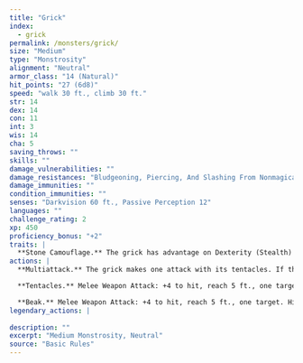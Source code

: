 ```yaml
---
title: "Grick"
index:
  - grick
permalink: /monsters/grick/
size: "Medium"
type: "Monstrosity"
alignment: "Neutral"
armor_class: "14 (Natural)"
hit_points: "27 (6d8)"
speed: "walk 30 ft., climb 30 ft."
str: 14
dex: 14
con: 11
int: 3
wis: 14
cha: 5
saving_throws: ""
skills: ""
damage_vulnerabilities: ""
damage_resistances: "Bludgeoning, Piercing, And Slashing From Nonmagical Weapons"
damage_immunities: ""
condition_immunities: ""
senses: "Darkvision 60 ft., Passive Perception 12"
languages: ""
challenge_rating: 2
xp: 450
proficiency_bonus: "+2"
traits: |
  **Stone Camouflage.** The grick has advantage on Dexterity (Stealth) checks made to hide in rocky terrain.
actions: |
  **Multiattack.** The grick makes one attack with its tentacles. If that attack hits, the grick can make one beak attack against the same target.

  **Tentacles.** Melee Weapon Attack: +4 to hit, reach 5 ft., one target. Hit: 9 (2d6 + 2) slashing damage.

  **Beak.** Melee Weapon Attack: +4 to hit, reach 5 ft., one target. Hit: 5 (1d6 + 2) piercing damage.  
legendary_actions: |
  
description: ""
excerpt: "Medium Monstrosity, Neutral"
source: "Basic Rules"
---
```

